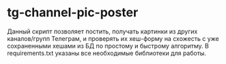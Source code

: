 # tg-channel-pic-poster

Данный скрипт позволяет постить, получать картинки из других каналов/групп Телеграм, и проверять их хеш-форму на схожесть с уже сохраненными хешами из БД по простому и быстрому алгоритму.
В requirements.txt указаны все необходимые библиотеки для работы.
